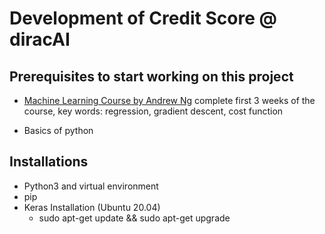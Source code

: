 # Development of Credit Score @ diracAI


## Prerequisites to start working on this project

  - [Machine Learning Course by Andrew Ng](https://www.coursera.org/learn/machine-learning)
     complete first 3 weeks of the course, key words: regression, gradient descent, cost function

  - Basics of python


## Installations
   - Python3 and virtual environment
   - pip   
   - Keras Installation (Ubuntu 20.04)
     - sudo apt-get update && sudo apt-get upgrade



